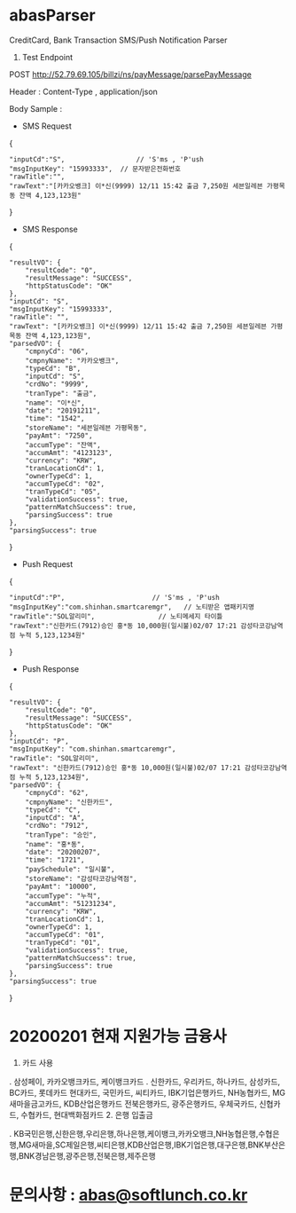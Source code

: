 # abasParser
CreditCard, Bank Transaction SMS/Push Notification Parser


1. Test Endpoint

POST  http://52.79.69.105/billzi/ns/payMessage/parsePayMessage

Header : Content-Type , application/json

Body Sample :

- SMS Request

{

	"inputCd":"S",	                // 'S'ms , 'P'ush
	"msgInputKey": "15993333",	// 문자받은전화번호
	"rawTitle":"",			
	"rawText":"[카카오뱅크] 이*신(9999) 12/11 15:42 출금 7,250원 세븐일레븐 가평목동 잔액 4,123,123원"
	
}

- SMS Response

{

    "resultVO": {
        "resultCode": "0",
        "resultMessage": "SUCCESS",
        "httpStatusCode": "OK"
    },
    "inputCd": "S",
    "msgInputKey": "15993333",
    "rawTitle": "",
    "rawText": "[카카오뱅크] 이*신(9999) 12/11 15:42 출금 7,250원 세븐일레븐 가평목동 잔액 4,123,123원",
    "parsedVO": {
        "cmpnyCd": "06",
        "cmpnyName": "카카오뱅크",
        "typeCd": "B",
        "inputCd": "S",
        "crdNo": "9999",
        "tranType": "출금",
        "name": "이*신",
        "date": "20191211",
        "time": "1542",
        "storeName": "세븐일레븐 가평목동",
        "payAmt": "7250",
        "accumType": "잔액",
        "accumAmt": "4123123",
        "currency": "KRW",
        "tranLocationCd": 1,
        "ownerTypeCd": 1,
        "accumTypeCd": "02",
        "tranTypeCd": "05",
        "validationSuccess": true,
        "patternMatchSuccess": true,
        "parsingSuccess": true
    },
    "parsingSuccess": true
    
}


- Push Request

{

	"inputCd":"P",			            // 'S'ms , 'P'ush
	"msgInputKey":"com.shinhan.smartcaremgr",   // 노티받은 앱패키지명
	"rawTitle":"SOL알리미",			    // 노티메세지 타이틀
	"rawText":"신한카드(7912)승인 홍*동 10,000원(일시불)02/07 17:21 감성타코강남역점 누적 5,123,1234원"
	
}

- Push Response 

{

    "resultVO": {
        "resultCode": "0",
        "resultMessage": "SUCCESS",
        "httpStatusCode": "OK"
    },
    "inputCd": "P",
    "msgInputKey": "com.shinhan.smartcaremgr",
    "rawTitle": "SOL알리미",
    "rawText": "신한카드(7912)승인 홍*동 10,000원(일시불)02/07 17:21 감성타코강남역점 누적 5,123,1234원",
    "parsedVO": {
        "cmpnyCd": "62",
        "cmpnyName": "신한카드",
        "typeCd": "C",
        "inputCd": "A",
        "crdNo": "7912",
        "tranType": "승인",
        "name": "홍*동",
        "date": "20200207",
        "time": "1721",
        "paySchedule": "일시불",
        "storeName": "감성타코강남역점",
        "payAmt": "10000",
        "accumType": "누적",
        "accumAmt": "51231234",
        "currency": "KRW",
        "tranLocationCd": 1,
        "ownerTypeCd": 1,
        "accumTypeCd": "01",
        "tranTypeCd": "01",
        "validationSuccess": true,
        "patternMatchSuccess": true,
        "parsingSuccess": true
    },
    "parsingSuccess": true
    
}

# 20200201 현재 지원가능 금융사
1. 카드 사용

 . 삼성페이, 카카오뱅크카드, 케이뱅크카드 
 . 신한카드, 우리카드, 하나카드, 삼성카드, BC카드, 롯데카드 
   현대카드, 국민카드, 씨티카드, IBK기업은행카드, NH농협카드, MG새마을금고카드, KDB산업은행카드
   전북은행카드, 광주은행카드, 우체국카드, 신협카드, 수협카드, 현대백화점카드 
2. 은행 입출금

. KB국민은행,신한은행,우리은행,하나은행,케이뱅크,카카오뱅크,NH농협은행,수협은행,MG새마을,SC제일은행,씨티은행,KDB산업은행,IBK기업은행,대구은행,BNK부산은행,BNK경남은행,광주은행,전북은행,제주은행

# 문의사항 : abas@softlunch.co.kr


